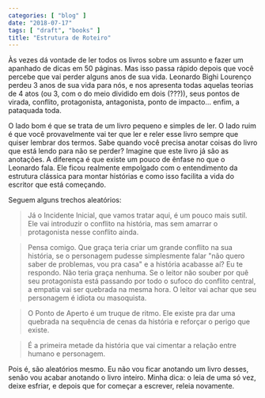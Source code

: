 ```yaml
---
categories: [ "blog" ]
date: "2018-07-17"
tags: [ "draft", "books" ]
title: "Estrutura de Roteiro"
---
```

Às vezes dá vontade de ler todos os livros sobre um assunto e fazer
um apanhado de dicas em 50 páginas. Mas isso passa rápido depois que
você percebe que vai perder alguns anos de sua vida. Leonardo Bighi
Lourenço perdeu 3 anos de sua vida para nós, e nos apresenta todas
aquelas teorias de 4 atos (ou 3, com o do meio dividido em dois (???)),
seus pontos de virada, conflito, protagonista, antagonista, ponto de
impacto... enfim, a pataquada toda.

O lado bom é que se trata de um livro pequeno e simples de ler. O lado
ruim é que você provavelmente vai ter que ler e reler esse livro sempre
que quiser lembrar dos termos. Sabe quando você precisa anotar coisas
do livro que está lendo para não se perder? Imagine que este livro já
são as anotações. A diferença é que existe um pouco de ênfase no
que o Leonardo fala. Ele ficou realmente empolgado com o entendimento
da estrutura clássica para montar histórias e como isso facilita a
vida do escritor que está começando.

Seguem alguns trechos aleatórios:

> Já o Incidente Inicial, que vamos tratar aqui, é um pouco mais
sutil. Ele vai introduzir o conflito na história, mas sem amarrar o
protagonista nesse conflito ainda. 

> Pensa comigo. Que graça teria criar um grande conflito na sua
história, se o personagem pudesse simplesmente falar "não quero
saber de problemas, vou pra casa" e a história acabasse aí? Eu te
respondo. Não teria graça nenhuma. Se o leitor não souber por quê
seu protagonista está passando por todo o sufoco do conflito central,
a empatia vai ser quebrada na mesma hora. O leitor vai achar que seu
personagem é idiota ou masoquista. 

> O Ponto de Aperto é um truque de ritmo. Ele existe pra dar uma quebrada
na sequência de cenas da história e reforçar o perigo que existe. 

> É a primeira metade da história que vai cimentar a relação entre
humano e personagem. 

Pois é, são aleatórios mesmo. Eu não vou ficar anotando um livro
desses, senão vou acabar anotando o livro inteiro. Minha dica: o leia
de uma só vez, deixe esfriar, e depois que for começar a escrever,
releia novamente.
